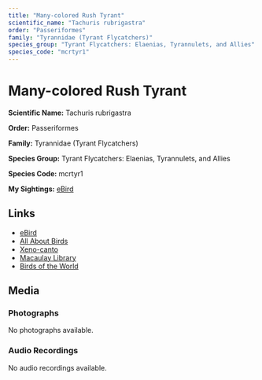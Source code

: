```yaml
---
title: "Many-colored Rush Tyrant"
scientific_name: "Tachuris rubrigastra"
order: "Passeriformes"
family: "Tyrannidae (Tyrant Flycatchers)"
species_group: "Tyrant Flycatchers: Elaenias, Tyrannulets, and Allies"
species_code: "mcrtyr1"
---
```


# Many-colored Rush Tyrant

**Scientific Name:** Tachuris rubrigastra

**Order:** Passeriformes

**Family:** Tyrannidae (Tyrant Flycatchers)

**Species Group:** Tyrant Flycatchers: Elaenias, Tyrannulets, and Allies

**Species Code:** mcrtyr1

**My Sightings:** [eBird](https://ebird.org/lifelist?r=world&time=life&spp=mcrtyr1)

## Links
* [eBird](https://ebird.org/species/mcrtyr1) 
* [All About Birds](https://www.allaboutbirds.org/guide/mcrtyr1) 
* [Xeno-canto](https://www.xeno-canto.org/species/mcrtyr1) 
* [Macaulay Library](https://search.macaulaylibrary.org/catalog?taxonCode=mcrtyr1&sort=rating_rank_desc)
* [Birds of the World](https://birdsoftheworld.org/bow/species/mcrtyr1)

## Media
### Photographs
No photographs available.

### Audio Recordings
No audio recordings available.
